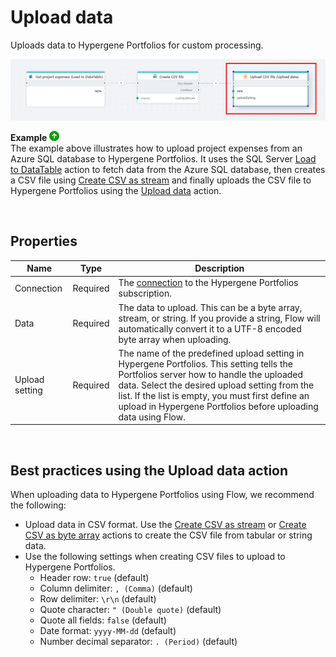 # Upload data

Uploads data to Hypergene Portfolios for custom processing.

![img](/images/flow/portfolios-upload-data.png)  

**Example** ![img](../../../../images/strz.jpg)  
The example above illustrates how to upload project expenses from an Azure SQL database to Hypergene Portfolios. It uses the SQL Server [Load to DataTable](../sql-server/load-to-datatable.md) action to fetch data from the Azure SQL database, then creates a CSV file using [Create CSV as stream](../csv/create-csv-file-as-stream.md) and finally uploads the CSV file to Hypergene Portfolios using the [Upload data](#upload-data) action.

<br/>

## Properties
| Name            | Type            | Description              |
|-----------------|-----------------|--------------------------|
| Connection      | Required        | The [connection](./connection.md) to the Hypergene Portfolios subscription. |
| Data            | Required        | The data to upload. This can be a byte array, stream, or string. If you provide a string, Flow will automatically convert it to a UTF-8 encoded byte array when uploading. | 
| Upload setting  | Required        | The name of the predefined upload setting in Hypergene Portfolios. This setting tells the Portfolios server how to handle the uploaded data. Select the desired upload setting from the list. If the list is empty, you must first define an upload in Hypergene Portfolios before uploading data using Flow. |

<br/>

## Best practices using the Upload data action
When uploading data to Hypergene Portfolios using Flow, we recommend the following:  
- Upload data in CSV format. Use the [Create CSV as stream](../csv/create-csv-file-as-stream.md) or [Create CSV as byte array](../csv/create-csv-file-as-byte-array.md) actions to create the CSV file from tabular or string data.  
- Use the following settings when creating CSV files to upload to Hypergene Portfolios.  
    - Header row: `true` (default)
    - Column delimiter: `, (Comma)` (default)
    - Row delimiter: `\r\n` (default)
    - Quote character: `" (Double quote)` (default)
    - Quote all fields: `false` (default)
    - Date format: `yyyy-MM-dd` (default)
    - Number decimal separator: `. (Period)` (default)